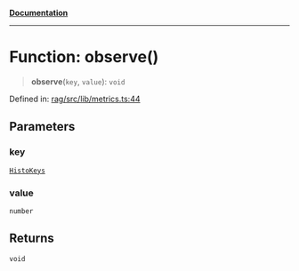 [**Documentation**](../../../README.md)

***

# Function: observe()

> **observe**(`key`, `value`): `void`

Defined in: [rag/src/lib/metrics.ts:44](https://github.com/ceponatia/roler/blob/3285898e6e20febeb11523af0dddefd8f892e902/packages/rag/src/lib/metrics.ts#L44)

## Parameters

### key

[`HistoKeys`](../type-aliases/HistoKeys.md)

### value

`number`

## Returns

`void`
